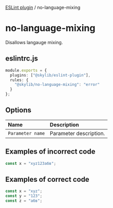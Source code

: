 [ESLint plugin](index.md) / no-language-mixing

# no-language-mixing

Disallows langauge mixing.

## eslintrc.js

```ts
module.exports = {
  plugins: ["@skylib/eslint-plugin"],
  rules: {
    "@skylib/no-language-mixing": "error"
  }
};
```

## Options

| Name | Description |
| :------ | :------ |
| `Parameter name` | Parameter description. |


## Examples of incorrect code

```ts
const x = "xyz123абв";
```

## Examples of correct code

```ts
const x = "xyz";
const y = "123";
const z = "абв";
```

